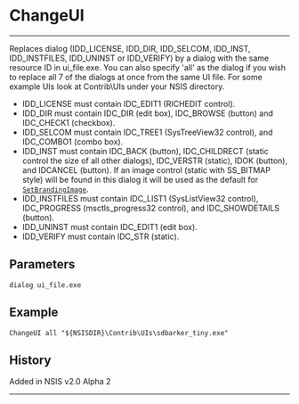 # ChangeUI

---

Replaces dialog (IDD\_LICENSE, IDD\_DIR, IDD\_SELCOM, IDD\_INST, IDD\_INSTFILES, IDD\_UNINST or IDD\_VERIFY) by a dialog with the same resource ID in ui_file.exe. You can also specify 'all' as the dialog if you wish to replace all 7 of the dialogs at once from the same UI file. For some example UIs look at Contrib\UIs under your NSIS directory.

* IDD\_LICENSE must contain IDC\_EDIT1 (RICHEDIT control).
* IDD\_DIR must contain IDC\_DIR (edit box), IDC\_BROWSE (button) and IDC\_CHECK1 (checkbox).
* IDD\_SELCOM must contain IDC\_TREE1 (SysTreeView32 control), and IDC\_COMBO1 (combo box).
* IDD\_INST must contain IDC\_BACK (button), IDC\_CHILDRECT (static control the size of all other dialogs), IDC\_VERSTR (static), IDOK (button), and IDCANCEL (button). If an image control (static with SS\_BITMAP style) will be found in this dialog it will be used as the default for [`SetBrandingImage`][1].
* IDD\_INSTFILES must contain IDC\_LIST1 (SysListView32 control), IDC\_PROGRESS (msctls_progress32 control), and IDC\_SHOWDETAILS (button).
* IDD\_UNINST must contain IDC\_EDIT1 (edit box).
* IDD\_VERIFY must contain IDC\_STR (static).

## Parameters

    dialog ui_file.exe

## Example

	ChangeUI all "${NSISDIR}\Contrib\UIs\sdbarker_tiny.exe"

## History

Added in NSIS v2.0 Alpha 2

---

[1]: SetBrandingImage.md